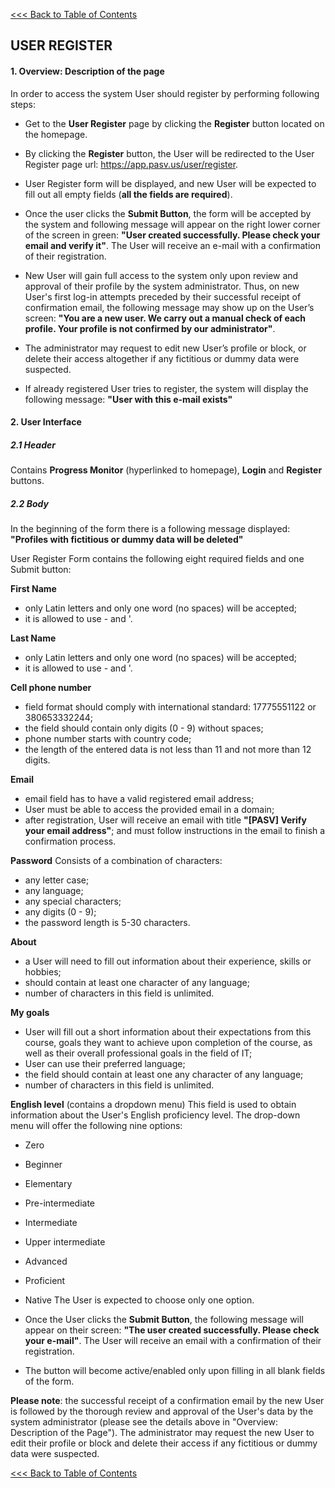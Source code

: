 [<<< Back to Table of Contents](index.md)
## USER REGISTER

 #### 1. Overview: Description of the page
   
In order to access the system User should register by performing following steps:
* Get to the **User Register** page by clicking the **Register** button located on the homepage. 

* By clicking the **Register** button, the User will be redirected to the User Register page url: 
  https://app.pasv.us/user/register.
  
* User Register form will be displayed, and new User will be expected to fill out all empty fields 
  (**all the fields are required**).
  
* Once the user clicks the **Submit Button**, the form will be accepted by the system and following message 
  will appear on the right lower corner of the screen in green: 
  **"User created successfully. Please check your email and verify it"**. The User will receive an e-mail with a confirmation of their registration.
   
* New User will gain full access to the system only upon review and approval of their profile by
  the system administrator. Thus, on new User's first log-in attempts preceded by their successful receipt of 
  confirmation email, the following message may show up on the User’s screen: 
  **"You are a new user. We carry out a manual check of each profile. Your profile is not confirmed by our administrator"**.
 
* The administrator may request to edit new User’s profile or block, or delete their access altogether if any fictitious 
  or dummy data were suspected.
    
* If already registered User tries to register, the system will display the following message:
  **"User with this e-mail exists"**

#### 2. User Interface
##### 2.1 Header 
Contains **Progress Monitor** (hyperlinked to homepage), **Login** and **Register** buttons.

##### 2.2 Body
In the beginning of the form there is a following message displayed:
**"Profiles with fictitious or dummy data will be deleted"** 

User Register Form contains the following eight required fields and one Submit button: 

**First Name** 
* only Latin letters and only one word (no spaces) will be accepted;
* it is allowed to use - and '.

**Last Name**
* only Latin letters and only one word (no spaces) will be accepted;
* it is allowed to use - and '.   

**Cell phone number**
* field format should comply with international standard: 17775551122 or 380653332244;
* the field should contain only digits (0 - 9) without spaces;
* phone number starts with country code;
* the length of the entered data is not less than 11 and not more than 12 digits.

**Email**
* email field has to have a valid registered email address;
* User must be able to access the provided email in a domain;
* after registration, User will receive an email with title **"[PASV] Verify your email address"**; 
  and must follow instructions in the email to finish a confirmation process.

**Password**
Consists of a combination of characters:
* any letter case;
* any language;
* any special characters;
* any digits (0 - 9);
* the password length is 5-30 characters.

**About**
* a User will need to fill out information about their experience, skills or hobbies;
* should contain at least one character of any language;
* number of characters in this field is unlimited.
   
**My goals**
* User will fill out a short information about their expectations from this course, goals they want to achieve
  upon completion of the course, as well as their overall professional goals in the field of IT;
* User can use their preferred language;
* the field should contain at least one any character of any language;
* number of characters in this field is unlimited.

**English level** (contains a dropdown menu)
 This field is used to obtain information about the User's English proficiency level. The drop-down menu will offer the
 following nine options:
* Zero
* Beginner
* Elementary
* Pre-intermediate
* Intermediate
* Upper intermediate
* Advanced
* Proficient
* Native
  The User is expected to choose only one option. 
 
* Once the User clicks the **Submit Button**, the following message will appear on their screen: 
  **"The user created successfully. Please check your e-mail"**. The User will receive an email with a confirmation
  of their registration.
* The button will become active/enabled only upon filling in all blank fields of the form. 

 **Please note**: the successful receipt of a confirmation email by the new User is followed by 
  the thorough review and approval of the User's data by the system administrator (please see the details above in 
 "Overview: Description of the Page"). The administrator may request the new User to edit their profile or block
  and delete their access if any fictitious or dummy data were suspected. 
  
[<<< Back to Table of Contents](index.md)